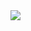 
<img src="https://github-readme-stats.vercel.app/api/top-langs/?username=iwasnevergivenaname&layout=compact&theme=react" />

<!--
**iwasnevergivenaname/iwasnevergivenaname** is a ✨ _special_ ✨ repository because its `README.md` (this file) appears on your GitHub profile.

Here are some ideas to get you started:

- 🔭 I’m currently working on ...
- 🌱 I’m currently learning ...
- 👯 I’m looking to collaborate on ...
- 🤔 I’m looking for help with ...
- 💬 Ask me about ...
- 📫 How to reach me: ...
- 😄 Pronouns: ...
- ⚡ Fun fact: ...
-->
